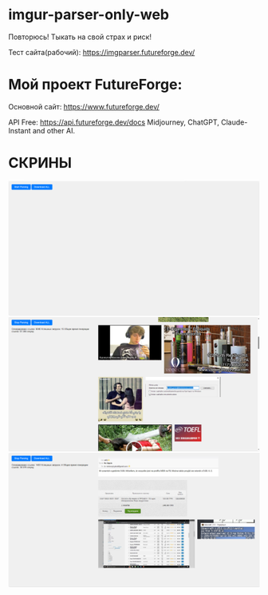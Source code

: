 # imgur-parser-only-web

Повторюсь! Тыкать на свой страх и риск!

Тест сайта(рабочий): https://imgparser.futureforge.dev/

# Мой проект FutureForge:

Основной сайт: https://www.futureforge.dev/

API Free: https://api.futureforge.dev/docs
Midjourney, ChatGPT, Claude-Instant and other AI.

# СКРИНЫ
![Image alt](https://github.com/DarkPyDoor/imgur-parser-only-web/blob/main/img%20(1).png)
![Image alt](https://github.com/DarkPyDoor/imgur-parser-only-web/blob/main/img%20(2).png)
![Image alt](https://github.com/DarkPyDoor/imgur-parser-only-web/blob/main/img%20(3).png)
